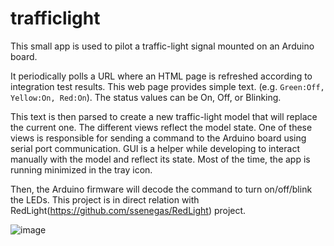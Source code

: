 # trafficlight
This small app is used to pilot a traffic-light signal mounted on an Arduino board.

It periodically polls a URL where an HTML page is refreshed according to integration test results. This web page provides simple text. (e.g. `Green:Off, Yellow:On, Red:On`). The status values can be On, Off, or Blinking.

This text is then parsed to create a new traffic-light model that will replace the current one. The different views reflect the model state. One of these views is responsible for sending a command to the Arduino board using serial port communication. GUI is a helper while developing to interact manually with the model and reflect its state. Most of the time, the app is running minimized in the tray icon.

Then, the Arduino firmware will decode the command to turn on/off/blink the LEDs. This project is in direct relation with RedLight(https://github.com/ssenegas/RedLight) project.

![image](https://github.com/ssenegas/trafficlight/assets/9662172/ac1c9416-7c4d-4277-b4eb-d46e34ebe32e)
